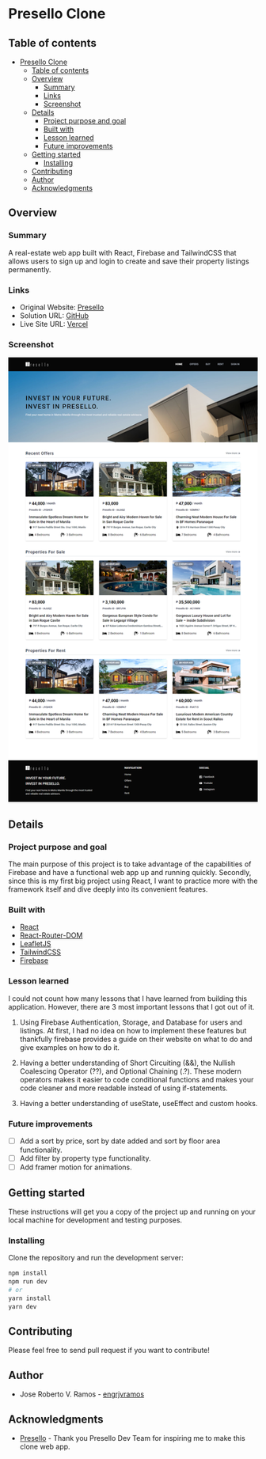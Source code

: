# Presello Clone

## Table of contents

- [Presello Clone](#presello-clone)
  - [Table of contents](#table-of-contents)
  - [Overview](#overview)
    - [Summary](#summary)
    - [Links](#links)
    - [Screenshot](#screenshot)
  - [Details](#details)
    - [Project purpose and goal](#project-purpose-and-goal)
    - [Built with](#built-with)
    - [Lesson learned](#lesson-learned)
    - [Future improvements](#future-improvements)
  - [Getting started](#getting-started)
    - [Installing](#installing)
  - [Contributing](#contributing)
  - [Author](#author)
  - [Acknowledgments](#acknowledgments)

## Overview

### Summary

A real-estate web app built with React, Firebase and TailwindCSS that allows users to sign up and login to create and save their property listings permanently.

### Links

- Original Website: [Presello](https://www.presello.com/)
- Solution URL: [GitHub](https://github.com/engrjvramos/presello-clone)
- Live Site URL: [Vercel](https://presello-clone.vercel.app)

### Screenshot

![](./src/assets/home.png)

## Details

### Project purpose and goal

The main purpose of this project is to take advantage of the capabilities of Firebase and have a functional web app up and running quickly. Secondly, since this is my first big project using React, I want to practice more with the framework itself and dive deeply into its convenient features.

### Built with

- [React](https://reactjs.org/)
- [React-Router-DOM](https://reactrouter.com/en/main)
- [LeafletJS](https://leafletjs.com/)
- [TailwindCSS](https://tailwindcss.com/)
- [Firebase](https://firebase.google.com/)

### Lesson learned

I could not count how many lessons that I have learned from building this application. However, there are 3 most important lessons that I got out of it.

1. Using Firebase Authentication, Storage, and Database for users and listings. At first, I had no idea on how to implement these features but thankfully firebase provides a guide on their website on what to do and give examples on how to do it.

2. Having a better understanding of Short Circuiting (&&), the Nullish Coalescing Operator (??), and Optional Chaining (.?). These modern operators makes it easier to code conditional functions and makes your code cleaner and more readable instead of using if-statements.
3. Having a better understanding of useState, useEffect and custom hooks.

### Future improvements

- [ ] Add a sort by price, sort by date added and sort by floor area functionality.
- [ ] Add filter by property type functionality.
- [ ] Add framer motion for animations.

## Getting started

These instructions will get you a copy of the project up and running on your local machine for development and testing purposes.

### Installing

Clone the repository and run the development server:

```bash
npm install
npm run dev
# or
yarn install
yarn dev
```

## Contributing

Please feel free to send pull request if you want to contribute!

## Author

- Jose Roberto V. Ramos - [engrjvramos](https://engrjvramos.github.io)

## Acknowledgments

- [Presello](https://www.presello.com/) - Thank you Presello Dev Team for inspiring me to make this clone web app.

